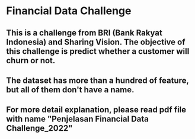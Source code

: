 # Financial Data Challenge 
## This is a challenge from BRI (Bank Rakyat Indonesia) and Sharing Vision. The objective of this challenge is predict whether a customer will churn or not. 
## The dataset has more than a hundred of feature, but all of them don't have a name.
## For more detail explanation, please read pdf file with name "Penjelasan Financial Data Challenge_2022"
